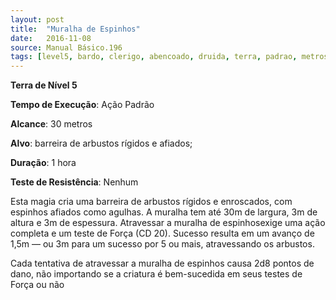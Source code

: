 ```yaml
---
layout: post
title:  "Muralha de Espinhos"
date:   2016-11-08
source: Manual Básico.196
tags: [level5, bardo, clerigo, abencoado, druida, terra, padrao, metros, objeto, hora, nenhum]
---
```


**Terra de Nível 5**

**Tempo de Execução**: Ação Padrão

**Alcance**: 30 metros

**Alvo**: barreira de arbustos rígidos e afiados;

**Duração**: 1 hora

**Teste de Resistência**: Nenhum

Esta magia cria uma barreira de arbustos rígidos e enroscados, com espinhos afiados como agulhas. 
A muralha tem até 30m de largura, 3m de altura e 3m de espessura.
Atravessar a muralha de espinhosexige uma ação completa e um teste de Força (CD 20). Sucesso resulta em um avanço de 1,5m — ou 3m para um sucesso por 5 ou mais, atravessando os arbustos. 

Cada tentativa de atravessar a muralha de espinhos causa 2d8 pontos de dano, não importando se a criatura é bem-sucedida em seus testes de Força ou não
